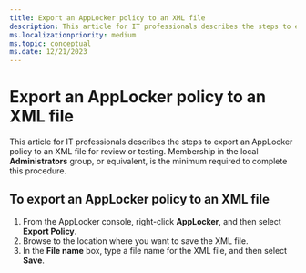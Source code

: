 ```yaml
---
title: Export an AppLocker policy to an XML file
description: This article for IT professionals describes the steps to export an AppLocker policy to an XML file for review or testing.
ms.localizationpriority: medium
ms.topic: conceptual
ms.date: 12/21/2023
---
```


# Export an AppLocker policy to an XML file

This article for IT professionals describes the steps to export an AppLocker policy to an XML file for review or testing.
Membership in the local **Administrators** group, or equivalent, is the minimum required to complete this procedure.

## To export an AppLocker policy to an XML file

1. From the AppLocker console, right-click **AppLocker**, and then select **Export Policy**.
2. Browse to the location where you want to save the XML file.
3. In the **File name** box, type a file name for the XML file, and then select **Save**.

